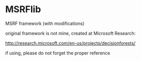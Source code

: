 MSRFlib
=======

MSRF framework (with modifications)

original framework is not mine, created at Microsoft Research:

http://research.microsoft.com/en-us/projects/decisionforests/

if using, please do not forget the proper reference
